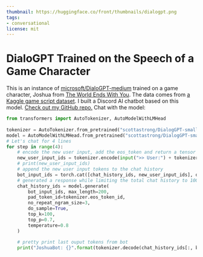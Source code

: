 ```yaml
---
thumbnail: https://huggingface.co/front/thumbnails/dialogpt.png
tags:
- conversational
license: mit
---
```

# DialoGPT Trained on the Speech of a Game Character
This is an instance of [microsoft/DialoGPT-medium](https://huggingface.co/microsoft/DialoGPT-small) trained on a game character, Joshua from [The World Ends With You](https://en.wikipedia.org/wiki/The_World_Ends_with_You). The data comes from [a Kaggle game script dataset](https://www.kaggle.com/ruolinzheng/twewy-game-script).
I built a Discord AI chatbot based on this model. [Check out my GitHub repo.](https://github.com/RuolinZheng08/twewy-discord-chatbot)
Chat with the model:
```python
from transformers import AutoTokenizer, AutoModelWithLMHead
  
tokenizer = AutoTokenizer.from_pretrained("scottastrong/DialogGPT-small-Scott")
model = AutoModelWithLMHead.from_pretrained("scottastrong/DialogGPT-small-Scott")
# Let's chat for 4 lines
for step in range(4):
    # encode the new user input, add the eos_token and return a tensor in Pytorch
    new_user_input_ids = tokenizer.encode(input(">> User:") + tokenizer.eos_token, return_tensors='pt')
    # print(new_user_input_ids)
    # append the new user input tokens to the chat history
    bot_input_ids = torch.cat([chat_history_ids, new_user_input_ids], dim=-1) if step > 0 else new_user_input_ids
    # generated a response while limiting the total chat history to 1000 tokens, 
    chat_history_ids = model.generate(
        bot_input_ids, max_length=200,
        pad_token_id=tokenizer.eos_token_id,  
        no_repeat_ngram_size=3,       
        do_sample=True, 
        top_k=100, 
        top_p=0.7,
        temperature=0.8
    )
    
    # pretty print last ouput tokens from bot
    print("JoshuaBot: {}".format(tokenizer.decode(chat_history_ids[:, bot_input_ids.shape[-1]:][0], skip_special_tokens=True)))
```
